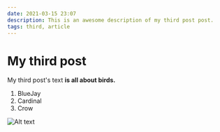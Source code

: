 ```yaml
---
date: 2021-03-15 23:07
description: This is an awesome description of my third post post.
tags: third, article
---
```

# My third post

My third post's text **is all about birds.**

1. BlueJay
2. Cardinal
3. Crow

![Alt text](https://i.ibb.co/m5RrqtC/962931-A3-A5-D3-45-C3-823-D-7-AD3475-AA743.jpg)
